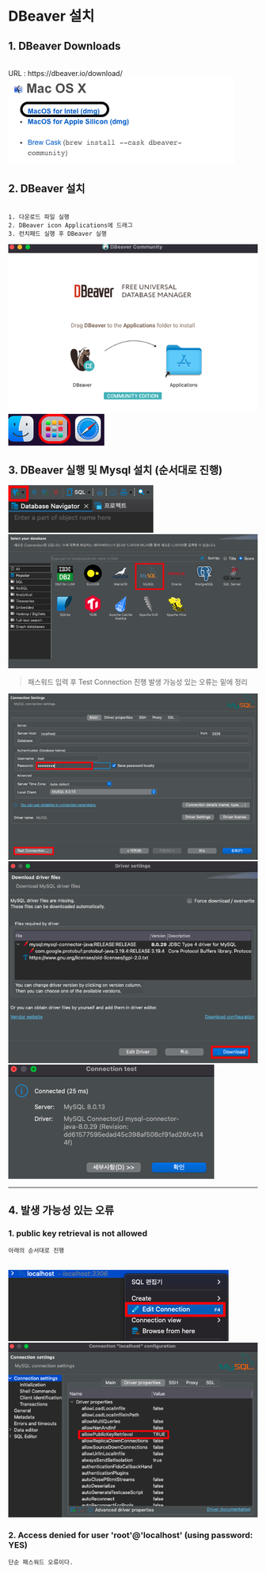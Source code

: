 # DBeaver 설치

## 1. DBeaver Downloads

<br>
URL : https://dbeaver.io/download/

<img src="./img/1.png">

## 2. DBeaver 설치

```text

1. 다운로드 파일 실행
2. DBeaver icon Applications에 드래그
3. 런치패드 실행 후 DBeaver 실행

```

<img src="./img/2.png">
<br>
<img src="./img/3.png">
<br>

## 3. DBeaver 실행 및 Mysql 설치 (순서대로 진행)

<img src="./img/4.png">
<br>
<img src="./img/5.png">

> 패스워드 입력 후 Test Connection 진행 발생 가능성 있는 오류는 밑에 정리

<img src="./img/6.png">
<br>
<img src="./img/7.png">
<br>
<img src="./img/8.png">

---------------------------------------------------------------------------------------
## 4. 발생 가능성 있는 오류

### 1. public key retrieval is not allowed

```html
아래의 순서대로 진행
```
<br>
<img src="./img/9.png">
<br>
<img src="./img/10.png">

### 2. Access denied for user 'root'@'localhost' (using password: YES)

```html
단순 패스워드 오류이다.
```
